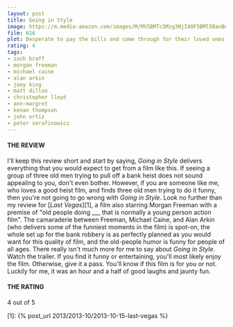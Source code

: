 ```yaml
---
layout: post
title: Going in Style
image: https://m.media-amazon.com/images/M/MV5BMTc5Mzg3NjI4OF5BMl5BanBnXkFtZTgwNzA3Mzg4MDI@._V1_UX182_CR0,0,182,268_AL_.jpg
film: 616
plot: Desperate to pay the bills and come through for their loved ones, three lifelong pals risk it all by embarking on a daring bid to knock off the very bank that absconded with their money.
rating: 4
tags:
- zach braff
- morgan freeman
- michael caine
- alan arkin
- joey king
- matt dillon
- christopher lloyd
- ann-margret
- kenan thompson
- john ortiz
- peter serafinowicz
---
```


#### THE REVIEW
I'll keep this review short and start by saying, *Going in Style* delivers everything that you would expect to get from a film like this. If seeing a group of three old men trying to pull off a bank heist does not sound appealing to you, don't even bother. However, if you are someone like me, who loves a good heist film, and finds three old men trying to do it funny, then you're not going to go wrong with *Going in Style*. Look no further than my review for [*Last Vegas*][1], a film also starring Morgan Freeman with a premise of "old people doing ___ that is normally a young person action film". The camaraderie between Freeman, Michael Caine, and Alan Arkin (who delivers some of the funniest moments in the film) is spot-on, the whole set up for the bank robbery is as perfectly planned as you would want for this quality of film, and the old-people humor is funny for people of all ages. There really isn't much more for me to say about *Going in Style*. Watch the trailer. If you find it funny or entertaining, you'll most likely enjoy the film. Otherwise, give it a pass. You'll know if this film is for you or not. Luckily for me, it was an hour and a half of good laughs and jaunty fun.

#### THE RATING
4 out of 5

[1]: {% post_url 2013/2013-10/2013-10-15-last-vegas %}